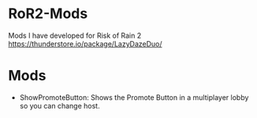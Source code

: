 # RoR2-Mods
Mods I have developed for Risk of Rain 2
https://thunderstore.io/package/LazyDazeDuo/

Mods
=
- ShowPromoteButton: Shows the Promote Button in a multiplayer lobby so you can change host.
